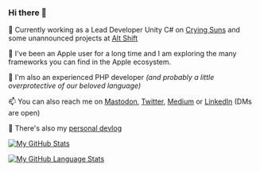 ### Hi there 👋

<!--
**chsxf/chsxf** is a ✨ _special_ ✨ repository because its `README.md` (this file) appears on your GitHub profile.

Here are some ideas to get you started:

- 🔭 I’m currently working on ...
- 🌱 I’m currently learning ...
- 👯 I’m looking to collaborate on ...
- 🤔 I’m looking for help with ...
- 💬 Ask me about ...
- 📫 How to reach me: ...
- 😄 Pronouns: ...
- ⚡ Fun fact: ...
-->

🔭 Currently working as a Lead Developer Unity C# on [Crying Suns](https://cryingsuns.com) and some unannounced projects at [Alt Shift](https://altshift.fr)

🍏 I've been an Apple user for a long time and I am exploring the many frameworks you can find in the Apple ecosystem.

🐘 I'm also an experienced PHP developer _(and probably a little overprotective of our beloved language)_

📫 You can also reach me on [Mastodon](https://mastodon.gamedev.place/@chsxf), [Twitter](https://twitter.com/chsxf), [Medium](https://chsxf.medium.com) or [LinkedIn](https://www.linkedin.com/in/christophesauveur/) (DMs are open)

🔖 There's also my [personal devlog](https://chsxf.dev)

[![My GitHub Stats](https://github-readme-stats-beige-gamma-47.vercel.app/api/?username=chsxf&showicons=true&count_private=true)]()

[![My GitHub Language Stats](https://github-readme-stats-beige-gamma-47.vercel.app/api/top-langs/?username=chsxf&layout=compact&exclude_repo=unity-built-in-shaders&langs_count=8)]()
